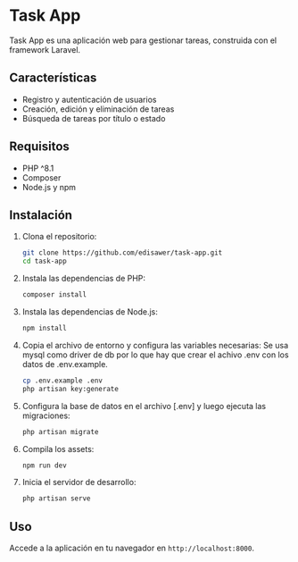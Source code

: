 # Task App

Task App es una aplicación web para gestionar tareas, construida con el framework Laravel.

## Características

- Registro y autenticación de usuarios
- Creación, edición y eliminación de tareas
- Búsqueda de tareas por título o estado

## Requisitos

- PHP ^8.1
- Composer
- Node.js y npm

## Instalación

1. Clona el repositorio:

    ```sh
    git clone https://github.com/edisawer/task-app.git
    cd task-app
    ```

2. Instala las dependencias de PHP:

    ```sh
    composer install
    ```

3. Instala las dependencias de Node.js:

    ```sh
    npm install
    ```

4. Copia el archivo de entorno y configura las variables necesarias:
   Se usa mysql como driver de db por lo que hay que crear el achivo .env con los datos de .env.example.

    ```sh
    cp .env.example .env
    php artisan key:generate
    ```

5. Configura la base de datos en el archivo [.env] y luego ejecuta las migraciones:

    ```sh
    php artisan migrate
    ```

6. Compila los assets:

    ```sh
    npm run dev
    ```

7. Inicia el servidor de desarrollo:

    ```sh
    php artisan serve
    ```

## Uso

Accede a la aplicación en tu navegador en `http://localhost:8000`.
